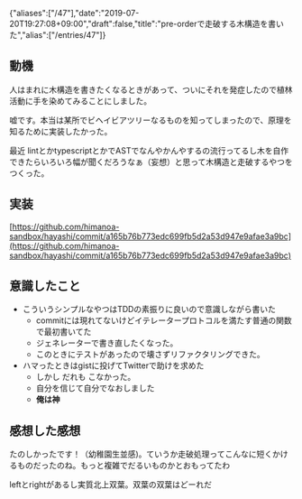 {"aliases":["/47"],"date":"2019-07-20T19:27:08+09:00","draft":false,"title":"pre-orderで走破する木構造を書いた","alias":["/entries/47"]}
## 動機

人はまれに木構造を書きたくなるときがあって、ついにそれを発症したので植林活動に手を染めてみることにしました。

嘘です。本当は某所でビヘイビアツリーなるものを知ってしまったので、原理を知るために実装したかった。

最近 lintとかtypescriptとかでASTでなんやかんやするの流行ってるし木を自作できたらいろいろ幅が聞くだろうなぁ（妄想）と思って木構造と走破するやつをつくった。

## 実装

[https://github.com/himanoa-sandbox/hayashi/commit/a165b76b773edc699fb5d2a53d947e9afae3a9bc](https://github.com/himanoa-sandbox/hayashi/commit/a165b76b773edc699fb5d2a53d947e9afae3a9bc)

## 意識したこと

- こういうシンプルなやつはTDDの素振りに良いので意識しながら書いた
  - commitには現れてないけどイテレータープロトコルを満たす普通の関数で最初書いてた
  - ジェネレーターで書き直したくなった。
  - このときにテストがあったので壊さずリファクタリングできた。
- ハマったときはgistに投げてTwitterで助けを求めた
  - しかし だれも こなかった。
  - 自分を信じて自分でなおしました
  - **俺は神**

## 感想した感想

たのしかったです！（幼稚園生並感)。ていうか走破処理ってこんなに短くかけるものだったのね。もっと複雑でだるいものかとおもってたわ

leftとrightがあるし実質北上双葉。双葉の双葉はどーれだ
